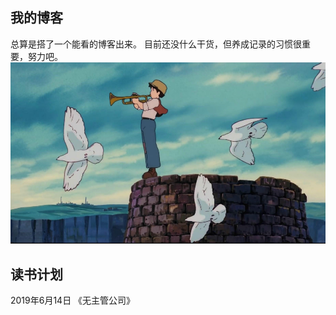 ## 我的博客

总算是搭了一个能看的博客出来。
目前还没什么干货，但养成记录的习惯很重要，努力吧。  
![](/images/2019-04-14-14-48-40.png)

## 读书计划
2019年6月14日 《无主管公司》
